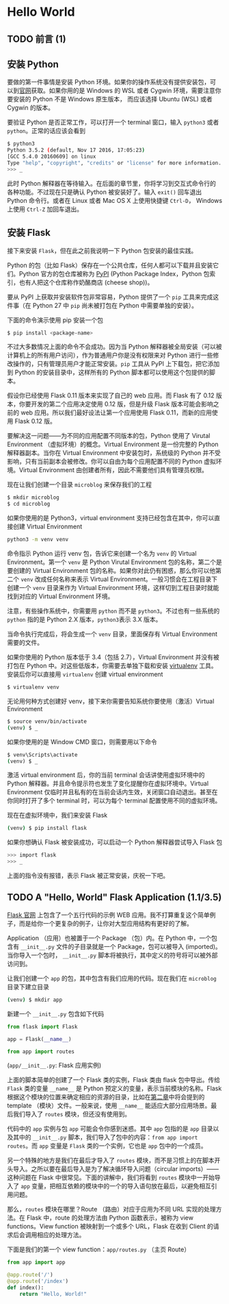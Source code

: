 # Hello World

## TODO 前言 (1)

## 安装 Python

要做的第一件事情是安装 Python 环境。如果你的操作系统没有提供安装包，可
以到[官网](http://python.org/download/)获取。如果你用的是 Windows 的
WSL 或者 Cygwin 环境，需要注意你要安装的 Python 不是 Windows 原生版本，
而应该选择 Ubuntu (WSL) 或者 Cygwin 的版本。

要验证 Python 是否正常工作，可以打开一个 terminal 窗口，输入 `python3`
或者 `python`。正常的话应该会看到

```bash
$ python3
Python 3.5.2 (default, Nov 17 2016, 17:05:23)
[GCC 5.4.0 20160609] on linux
Type "help", "copyright", "credits" or "license" for more information.
>>> _
```

此时 Python 解释器在等待输入。在后面的章节里，你将学习到交互式命令行的
各种功能。不过现在只是确认 Python 被安装好了。输入 `exit()` 回车退出
Python 命令行。或者在 Linux 或者 Mac OS X 上使用快捷键 `Ctrl-D`，
Windows 上使用 `Ctrl-Z` 加回车退出。

## 安装 Flask

接下来安装 `Flask`，但在此之前我说明一下 Python 包安装的最佳实践。

Python 的包（比如 Flask）保存在一个公共仓库，任何人都可以下载并且安装它们。Python 官方的包仓库被称为 [PyPI](https://pypi.python.org/pypi) (Python Package Index，Python 包索引，也有人把这个仓库称作奶酪商店 (cheese shop))。

要从 PyPI 上获取并安装软件包非常容易，Python 提供了一个 `pip` 工具来完成这件事（在 Python 27 中 `pip` 尚未被打包在 Python 中需要单独的安装）。

下面的命令演示使用 pip 安装一个包

```bash
$ pip install <package-name>
```

不过大多数情况上面的命令不会成功。因为当 Python 解释器被全局安装（可以被计算机上的所有用户访问），作为普通用户你是没有权限来对 Python 进行一些修改操作的，只有管理员用户才能正常安装。`pip` 工具从 PyPI 上下载包，把它添加到 Python 的安装目录中，这样所有的 Python 脚本都可以使用这个包提供的脚本。

假设你已经使用 Flask 0.11 版本来实现了自己的 web 应用。而 Flask 有了 0.12 版本，你要开发的第二个应用决定使用 0.12 版，但是升级 Flask 版本可能会影响之前的 web 应用。所以我们最好设法让第一个应用使用 Flask 0.11，而新的应用使用 Flask 0.12 版。

要解决这一问题——为不同的应用配置不同版本的包，Python 使用了 Virutal Environment （虚拟环境）的概念。Virtual Environment 是一份完整的 Python 解释器副本。当你在 Virtual Environment 中安装包时，系统级的 Python 并不受影响，只有当前副本会被修改。你可以自由为每个应用配置不同的 Python 虚拟环境。Virtual Environment 由创建者所有，因此不需要他们具有管理员权限。

现在让我们创建一个目录 `microblog` 来保存我们的工程

```bash
$ mkdir microblog
$ cd microblog
```

如果你使用的是 Python3，virtual environment 支持已经包含在其中，你可以直接创建 Virtual Environment

```bash
python3 -m venv venv
```

命令指示 Python 运行 venv 包，告诉它来创建一个名为 `venv` 的 Virtual Environment。第一个 `venv` 是 Python Virutal Environment 包的名称，第二个是要创建的 Virtual Environment 包的名称。如果你对此仍有困惑，那么你可以他第二个 `venv` 改成任何名称来表示 Virtual Environment。一般习惯会在工程目录下创建一个 `venv` 目录来作为  Virtual Environment 环境，这样切到工程目录时就能找到对应的 Virtual Environment 环境。

注意，有些操作系统中，你需要用 `python` 而不是 `python3`。不过也有一些系统的 `python` 指的是 Python 2.X 版本，`python3`表示 3.X 版本。

当命令执行完成后，将会生成一个 `venv` 目录，里面保存有 Virtual Environment 需要的文件。

如果你使用的 Python 版本低于 3.4（包括 2.7），Virtual Environment 并没有被打包在 Python 中。对这些低版本，你需要去单独下载和安装 [virtualenv](https://virtualenv.pypa.io/) 工具。安装后你可以直接用 `virtualenv` 创建 virtual environment

```bash
$ virtualenv venv
```

无论用何种方式创建好 venv，接下来你需要告知系统你要使用（激活）Virtual Environment

```bash
$ source venv/bin/activate
(venv) $ _
```

如果你使用的是 Window CMD 窗口，则需要用以下命令
```cmd
$ venv\Scripts\activate
(venv) $ _
```

激活 virtual environment 后，你的当前 terminal 会话讲使用虚拟环境中的 Python 解释器。并且命令提示符也发生了变化提醒你在虚拟环境中。Virtual Environment 仅临时并且私有的在当前会话内生效，关闭窗口自动退出。甚至在你同时打开了多个 terminal 时，可以为每个 terminal 配置使用不同的虚拟环境。

现在在虚拟环境中，我们来安装 Flask

```bash
(venv) $ pip install flask
```

如果你想确认 Flask 被安装成功，可以启动一个 Python 解释器尝试导入 Flask 包

```bash
>>> import flask
>>> _
```

上面的指令没有报错，表示 Flask 被正常安装，庆祝一下吧。

## TODO A "Hello, World" Flask Application (1.1/3.5)

[Flask 官网](http://flask.pocoo.org/) 上包含了一个五行代码的示例 WEB 应用。我不打算重复这个简单例子，而是给你一个更复杂的例子，让你对大型应用结构有更好的了解。

Application （应用）也被置于一个 Package （包）内。在 Python 中，一个包含有 `__init__.py` 文件的子目录就是一个 Package，包可以被导入 (imported)。当你导入一个包时， `__init__.py` 脚本将被执行，其中定义的符号将可以被外部访问到。

让我们创建一个 `app` 的包，其中包含有我们应用的代码。现在我们在 `microblog` 目录下建立目录 

```bash
(venv) $ mkdir app
```

新建一个 `__init__.py` 包含如下代码

```python
from flask import Flask

app = Flask(__name__)

from app import routes
``` 
(`app/__init__.py`: Flask 应用实例)

上面的脚本简单的创建了一个 Flask 类的实例，Flask 类由 flask 包中导出。传给 `Flask` 类的变量 `__name__` 是 Python 预定义的变量，表示当前模块的名称。Flask 根据这个模块的位置来确定相应的资源的目录，比如在[第二章](chapter2.md)中将会提到的 template （模块）文件。一般来说，使用 `__name__` 能适应大部分应用场景。最后我们导入了 `routes` 模块，但还没有使用到。

代码中的 `app` 实例与包 `app` 可能会令你感到迷惑。其中 `app` 包指的是 `app` 目录以及其中的 `__init__.py` 脚本，我们导入了包中的内容：`from app import routes`。而 `app` 变量是 `Flask` 类的一个实例，它也是 `app` 包中的一个成员。

另一个特殊的地方是我们在最后才导入了 `routes` 模块，而不是习惯上的在脚本开头导入。之所以要在最后导入是为了解决循环导入问题（circular imports）——这种问题在 Flask 中很常见。下面的讲解中，我们将看到  `routes` 模块中一开始导入了 `app` 变量，把相互依赖的模块中的一个的导入语句放在最后，以避免相互引用问题。

那么，`routes` 模块在哪里？Route （路由）对应于应用为不同 URL 实现的处理方法。在 Flask 中，route 的处理方法由 Python 函数表示，被称为 view functions。View function 被映射到一个或多个 URL，Flask 在收到 Client 的请求后会调用相应的处理方法。

下面是我们的第一个 view function：`app/routes.py` （主页 Route）

```python
from app import app

@app.route('/')
@app.route('/index')
def index():
    return "Hello, World!"
```




